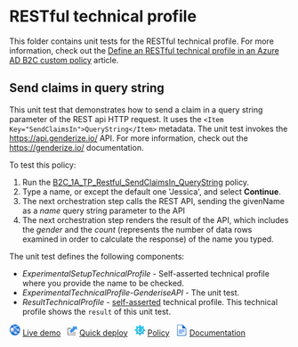 # RESTful technical profile

This folder contains unit tests for the RESTful technical profile. For more information, check out the [Define an RESTful technical profile in an Azure AD B2C custom policy](https://docs.microsoft.com/azure/active-directory-b2c/restful-technical-profile) article.

## Send claims in query string

This unit test that demonstrates how to send a claim in a query string parameter of the REST api HTTP request. It uses the `<Item Key="SendClaimsIn">QueryString</Item>` metadata. The unit test invokes the <https://api.genderize.io/> API. For more information, check out the <https://genderize.io/> documentation.

To test this policy:

1. Run the [B2C_1A_TP_Restful_SendClaimsIn_QueryString](https://b2clivedemo.b2clogin.com/b2clivedemo.onmicrosoft.com/B2C_1A_TP_Restful_SendClaimsIn_QueryString/oauth2/v2.0/authorize?client_id=cfaf887b-a9db-4b44-ac47-5efff4e2902c&nonce=defaultNonce&redirect_uri=https%3A%2F%2Fjwt.ms&scope=openid&response_type=id_token&prompt=login) policy.
1. Type a name, or except the default one 'Jessica', and select **Continue**.
1. The next orchestration step calls the REST API, sending the givenName as a _name_ query string parameter to the API
1. The next orchestration step renders the result of the API, which includes the _gender_ and the _count_ (represents the number of data rows examined in order to calculate the response) of the name you typed.


The unit test defines the following components:

- *ExperimentalSetupTechnicalProfile* - Self-asserted technical profile where you provide the name to be checked.
- *ExperimentalTechnicalProfile-GenderiseAPI* - The unit test.
- *ResultTechnicalProfile* - [self-asserted](https://docs.microsoft.com/azure/active-directory-b2c/self-asserted-technical-profile) technical profile. This technical profile shows the `result` of this unit test.

![live demo](../../media/demo.png) [Live demo](https://b2clivedemo.b2clogin.com/b2clivedemo.onmicrosoft.com/B2C_1A_TP_Restful_SendClaimsIn_QueryString/oauth2/v2.0/authorize?client_id=cfaf887b-a9db-4b44-ac47-5efff4e2902c&nonce=defaultNonce&redirect_uri=https%3A%2F%2Fjwt.ms&scope=openid&response_type=id_token&prompt=login) &nbsp;  ![Quick deploy](../../media/deploy.png) [Quick deploy](https://b2ciefsetupapp.azurewebsites.net/) &nbsp; ![policy](../../media/policy.png) [Policy](TP_Restful_SendClaimsIn_QueryString) &nbsp; ![documentation](../../media/doc.png) [Documentation](https://docs.microsoft.com/azure/active-directory-b2c/restful-technical-profile)

